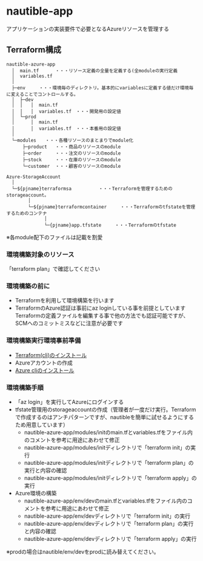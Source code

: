 # nautible-app
アプリケーションの実装要件で必要となるAzureリソースを管理する

## Terraform構成
```
nautible-azure-app
  │  main.tf      ・・・リソース定義の全量を定義する(全moduleの実行定義
  │  variables.tf
  │  
  ├─env     ・・・環境毎のディレクトリ。基本的にvariablesに定義する値だけ環境毎に変えることでコントロールする。
  │  ├─dev
  │  │   │  main.tf
  │  │   │  variables.tf　・・・開発用の設定値
  │  └─prod
  │      │  main.tf
  │      │  variables.tf　・・・本番用の設定値
  │                                      
  └─modules　　・・・各種リソースのまとまりでmodule化
      ├─product   ・・・商品のリソースのmodule
      ├─order     ・・・注文のリソースのmodule
      ├─stock     ・・・在庫のリソースのmodule
      └─customer  ・・・顧客のリソースのmodule

Azure-StorageAccount
  │
  └─${pjname}terraformsa          ・・・Terraformを管理するためのstorageaccount。
        │   
        └─${pjname}terraformcontainer     ・・・Terraformのtfstateを管理するためのコンテナ
              │
              └─{pjname}app.tfstate     ・・・Terraformのtfstate
```
※各module配下のファイルは記載を割愛

### 環境構築対象のリソース
「terraform plan」で確認してください

### 環境構築の前に
* Terraformを利用して環境構築を行います
* TerraformのAzure認証は事前にaz loginしている事を前提としています
Terraformの定義ファイルを編集する事で他の方法でも認証可能ですが、SCMへのコミットミスなどに注意が必要です

### 環境構築実行環境事前準備
* [Terraform(cli)のインストール](https://learn.hashicorp.com/tutorials/terraform/install-cli)
* Azureアカウントの作成
* [Azure cliのインストール](https://docs.microsoft.com/ja-jp/cli/azure/install-azure-cli)

### 環境構築手順

* 「az login」を実行してAzureにログインする
* tfstate管理用のstorageaccountの作成（管理者が一度だけ実行。Terraformで作成するのはアンチパターンですが、nautibleを簡単に試せるようにするため用意しています）
  * nautible-azure-app/modules/initのmain.tfとvariables.tfをファイル内のコメントを参考に用途にあわせて修正
  * nautible-azure-app/modules/initディレクトリで「terraform init」の実行
  * nautible-azure-app/modules/initディレクトリで「terraform plan」の実行と内容の確認
  * nautible-azure-app/modules/initディレクトリで「terraform apply」の実行
* Azure環境の構築
  * nautible-azure-app/env/devのmain.tfとvariables.tfをファイル内のコメントを参考に用途にあわせて修正
  * nautible-azure-app/env/devディレクトリで「terraform init」の実行
  * nautible-azure-app/env/devディレクトリで「terraform plan」の実行と内容の確認
  * nautible-azure-app/env/devディレクトリで「terraform apply」の実行

※prodの場合はnautible/env/devをprodに読み替えてください。

